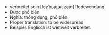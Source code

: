 - verbreitet sein	[fɛɐ̯ˈbʁaɪ̯tət zaɪ̯n]	Redewendung
- Được phổ biến
- Nghĩa: thông dụng, phổ biến
- Proper translation: to be widespread
- Beispiel: Englisch ist weltweit verbreitet.